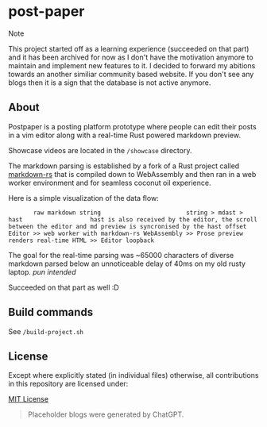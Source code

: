 # post-paper

> [!NOTE]  
> This project started off as a learning experience (succeeded on that part) and it has been archived for now as I don't have the motivation anymore to maintain and implement new features to it. I decided to forward my abitions towards an another similiar community based website. If you don't see any blogs then it is a sign that the database is not active anymore.

## About

Postpaper is a posting platform prototype where people can edit their posts in a vim editor along with a real-time Rust powered markdown preview.

Showcase videos are located in the `/showcase` directory.

The markdown parsing is established by a fork of a Rust project called [markdown-rs](https://github.com/dominik-stumpf/markdown-rs/tree/to_hast) that is compiled down to WebAssembly and then ran in a web worker environment and for seamless coconut oil experience.

Here is a simple visualization of the data flow:

```
       raw markdown string                        string > mdast > hast                   hast is also received by the editor, the scroll between the editor and md preview is syncronised by the hast offset
Editor >> web worker with markdown-rs WebAssembly >> Prose preview renders real-time HTML >> Editor loopback
```

The goal for the real-time parsing was ~65000 characters of diverse markdown parsed below an unnoticeable delay of 40ms on my old rusty laptop. *pun intended*

Succeeded on that part as well :D

## Build commands

See `/build-project.sh`

## License

Except where explicitly stated (in individual files) otherwise, all contributions in this repository are licensed under:

[MIT License](/LICENSE)

> Placeholder blogs were generated by ChatGPT.
